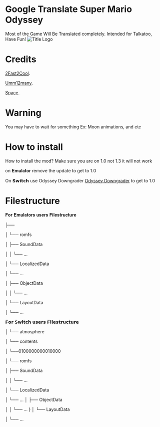 # Google Translate Super Mario Odyssey
Most of the Game Will Be Translated completely.
Intended for Talkatoo, Have Fun!
![Title Logo](https://github.com/user-attachments/assets/22c8a3fa-a31c-43c1-856d-bd67ccc92c1c)
# Credits
 [2Fast2Cool](https://github.com/2Fast2Cool/).

[Umm12many](https://github.com/Umm12many/).

[Space](https://github.com/wiz-rd/).

# Warning
You may have to wait for something
Ex: Moon animations, and etc

# How to install
How to install the mod?
Make sure you are on 1.0 not 1.3 it will not work

on 𝐄𝐦𝐮𝐥𝐚𝐭𝐨𝐫 remove the update to get to 1.0
 
On 𝗦𝘄𝗶𝘁𝗰𝗵 use Odyssey Downgrader [Odyssey Downgrader](https://github.com/Istador/odyssey-downgrade/releases/) to get to 1.0

# Filestructure


𝐅𝐨𝐫 𝐄𝐦𝐮𝐥𝐚𝐭𝐨𝐫𝐬 𝐮𝐬𝐞𝐫𝐬 𝐅𝐢𝐥𝐞𝐬𝐭𝐫𝐮𝐜𝐭𝐮𝐫𝐞

├── <folder-name>

│   └── romfs

│       ├── SoundData

│       │   └── ...

│       └── LocalizedData

│           └── ...

│       ├── ObjectData

│       │   └── ...


│       └── LayoutData

│           └── ...

𝗙𝗼𝗿 𝗦𝘄𝗶𝘁𝗰𝗵  𝘂𝘀𝗲𝗿𝘀 𝗙𝗶𝗹𝗲𝘀𝘁𝗿𝘂𝗰𝘁𝘂𝗿𝗲

│   └── atmosphere

│   └── contents

│   └──0100000000010000

│   └── romfs

│       ├── SoundData

│       │   └── ...

│       └── LocalizedData

│           └── ...
│       ├── ObjectData

│       │   └── ...
}
│       └── LayoutData

│           └── ...
